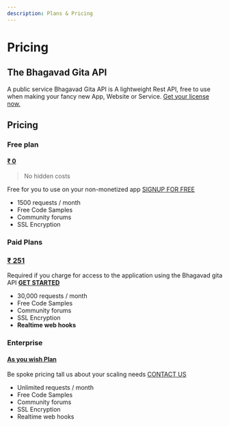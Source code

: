 ```yaml
---
description: Plans & Pricing
---
```


# Pricing

## The Bhagavad Gita API

A public service Bhagavad Gita API is A lightweight Rest API, free to use when making your fancy new App, Website or Service. [Get your license now.](pricing.md#pricing)

## Pricing

### Free plan

#### [₹ 0](https://docs.google.com/forms/d/e/1FAIpQLSe6Q8rxWo3XRh5u58Hs2_-CVe1HnAIynNV8BPwe9KmEeBZaWQ/viewform)

> No hidden costs

Free for you to use on your non-monetized app [SIGNUP FOR FREE](https://docs.google.com/forms/d/e/1FAIpQLSe6Q8rxWo3XRh5u58Hs2_-CVe1HnAIynNV8BPwe9KmEeBZaWQ/viewform)

* 1500 requests / month
* Free Code Samples
* Community forums
* SSL Encryption

### **Paid Plans**

### [₹ 251](https://docs.google.com/forms/d/e/1FAIpQLSe6Q8rxWo3XRh5u58Hs2_-CVe1HnAIynNV8BPwe9KmEeBZaWQ/viewform)

Required if you charge for access to the application using the Bhagavad gita API [**GET STARTED**](https://docs.google.com/forms/d/e/1FAIpQLSe6Q8rxWo3XRh5u58Hs2_-CVe1HnAIynNV8BPwe9KmEeBZaWQ/viewform)

* 30,000 requests / month
* Free Code Samples
* Community forums
* SSL Encryption
* **Realtime web hooks**

### **Enterprise**

#### [As you wish Plan](https://docs.google.com/forms/d/e/1FAIpQLSe6Q8rxWo3XRh5u58Hs2_-CVe1HnAIynNV8BPwe9KmEeBZaWQ/viewform)

Be spoke pricing tall us about your scaling needs [CONTACT US](mailto:vedic.scriptures@outlook.com)

* Unlimited requests / month
* Free Code Samples
* Community forums
* SSL Encryption
* Realtime web hooks

